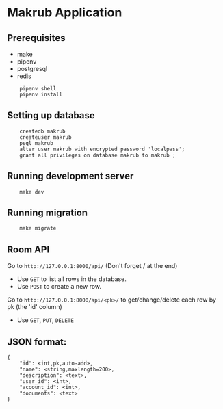 # Makrub Application

## Prerequisites
- make
- pipenv
- postgresql
- redis

```
    pipenv shell
    pipenv install
```

## Setting up database
```
    createdb makrub
    createuser makrub
    psql makrub
    alter user makrub with encrypted password 'localpass';
    grant all privileges on database makrub to makrub ;
```

## Running development server
```
    make dev
```

## Running migration
```
    make migrate
```

## Room API
Go to `http://127.0.0.1:8000/api/` (Don't forget / at the end)
- Use `GET` to list all rows in the database.
- Use `POST` to create a new row.

Go to `http://127.0.0.1:8000/api/<pk>/` to get/change/delete each row by pk (the 'id' column)
- Use `GET`, `PUT`, `DELETE`

## JSON format:
```
{
    "id": <int,pk,auto-add>,
    "name": <string,maxlength=200>,
    "description": <text>,
    "user_id": <int>,
    "account_id": <int>,
    "documents": <text>
}
```
